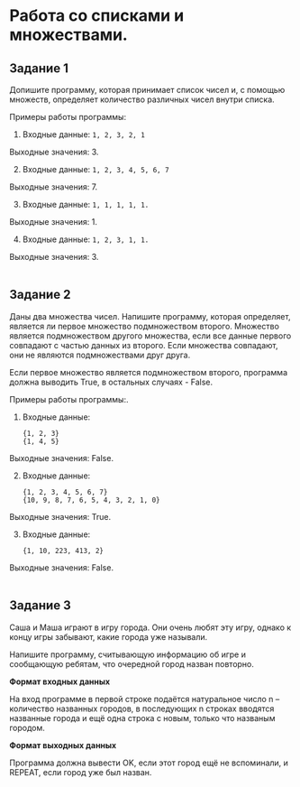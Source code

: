 ﻿# Работа со списками и множествами.

## Задание 1

Допишите программу, которая принимает список чисел и, с помощью множеств, определяет количество различных чисел внутри списка.

Примеры работы программы:

1. Входные данные: `1, 2, 3, 2, 1`

Выходные значения: 3.

2. Входные данные: `1, 2, 3, 4, 5, 6, 7`

Выходные значения: 7.

3. Входные данные:
   `1, 1, 1, 1, 1.`

Выходные значения: 1.

4. Входные данные:
   `1, 2, 3, 1, 1.`

Выходные значения: 3.
</br>
</br>

## Задание 2

Даны два множества чисел. Напишите программу, которая определяет, является ли первое множество подмножеством второго. Множество является подмножеством другого множества, если все данные первого совпадают с частью данных из второго. Если множества совпадают, они не являются подмножествами друг друга.

Если первое множество является подмножеством второго, программа должна выводить True, в остальных случаях - False.

Примеры работы программы:.

1. Входные данные: </br>

   ```
   {1, 2, 3}
   {1, 4, 5}
   ```

Выходные значения: False.

2. Входные данные: </br>

   ```
   {1, 2, 3, 4, 5, 6, 7}
   {10, 9, 8, 7, 6, 5, 4, 3, 2, 1, 0}
   ```

Выходные значения: True.

3. Входные данные:
   ```{1, 10, 223, 413, 2}
   {1, 10, 223, 413, 2}
   ```

Выходные значения: False.
</br>
</br>

## Задание 3

Саша и Маша играют в игру города. Они очень любят эту игру, однако к концу игры забывают, какие города уже называли.

Напишите программу, считывающую информацию об игре и сообщающую ребятам, что очередной город назван повторно.

**Формат входных данных**

На вход программе в первой строке подаётся натуральное число n – количество названных городов, в последующих n строках вводятся названные города и ещё одна строка с новым, только что названым городом.

**Формат выходных данных**

Программа должна вывести OK, если этот город ещё не вспоминали, и REPEAT, если город уже был назван.
